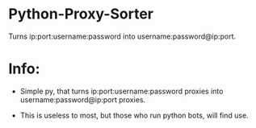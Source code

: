 # Python-Proxy-Sorter
Turns ip:port:username:password into username:password@ip:port.


# Info:

- Simple py, that turns ip:port:username:password proxies into username:password@ip:port proxies.

- This is useless to most, but those who run python bots, will find use. 
